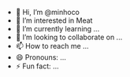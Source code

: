 - 👋 Hi, I’m @minhoco
- 👀 I’m interested in Meat
- 🌱 I’m currently learning ...
- 💞️ I’m looking to collaborate on ...
- 📫 How to reach me ...
- 😄 Pronouns: ...
- ⚡ Fun fact: ...

<!---
minhoco/minhoco is a ✨ special ✨ repository because its `README.md` (this file) appears on your GitHub profile.
You can click the Preview link to take a look at your changes.
--->
